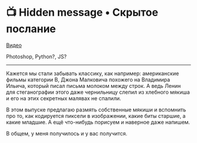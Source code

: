 # 📺 Hidden message • Скрытое послание

[Видео](https://localhost/#tbd)

Photoshop, Python?, JS?

---

Кажется мы стали забывать классику, как например: американские фильмы категории B, Джона Малковича похожего на Владимира Ильича, который писал письма молоком между строк. А ведь Ленин для стеганографии этого даже чернильницу слепил из хлебного мякиша и его на этих секретных малявах не спалили.

В этом выпуске предлагаю размять собственные мякиши и вспомнить про то, как кодируется пиксели в изображении, какие биты старшие, а какие младшие. А ещё что-нибудь порисуем и наверное даже напишем.

В общем, у меня получилось и у вас получится.
